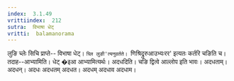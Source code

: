 ```yaml
---
index:  3.1.49
vrittiindex:  212
sutra:  विभाषा धेट्
vritti:  balamanorama 
---
```


लुङि च्लेः सिचि प्राप्ते-- विभाषा धेट्। `च्लि लुङी'त्यनुवर्तते। `णिश्रिद्रुरुआउभ्यःरर' इत्यतः कर्तरि चङिति च। तदाह--आभ्यामिति। धेट् �इआ आभ्यामित्यर्थः। अदधदिति। चङि द्वित्वे आल्लोप इति भावः। अदधताम्। अदधन्। अदधः अदधतम् अदधत। अदधम् अदधाव अदधाम। 

